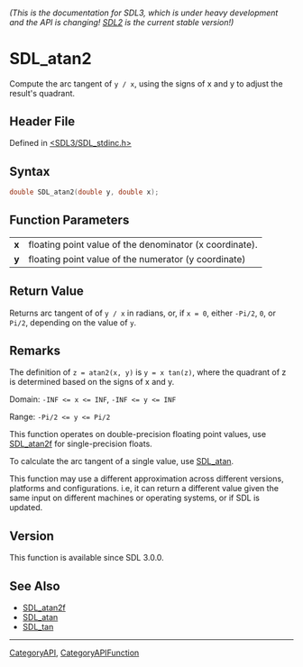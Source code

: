###### (This is the documentation for SDL3, which is under heavy development and the API is changing! [SDL2](https://wiki.libsdl.org/SDL2/) is the current stable version!)
# SDL_atan2

Compute the arc tangent of `y / x`, using the signs of x and y to adjust the result's quadrant.

## Header File

Defined in [<SDL3/SDL_stdinc.h>](https://github.com/libsdl-org/SDL/blob/main/include/SDL3/SDL_stdinc.h)

## Syntax

```c
double SDL_atan2(double y, double x);

```

## Function Parameters

|           |                                                         |
| --------- | ------------------------------------------------------- |
| **x**     | floating point value of the denominator (x coordinate). |
| **y**     | floating point value of the numerator (y coordinate)    |

## Return Value

Returns arc tangent of of `y / x` in radians, or, if `x = 0`, either
`-Pi/2`, `0`, or `Pi/2`, depending on the value of `y`.

## Remarks

The definition of `z = atan2(x, y)` is `y = x tan(z)`, where the quadrant
of z is determined based on the signs of x and y.

Domain: `-INF <= x <= INF`, `-INF <= y <= INF`

Range: `-Pi/2 <= y <= Pi/2`

This function operates on double-precision floating point values, use
[SDL_atan2f](SDL_atan2f) for single-precision floats.

To calculate the arc tangent of a single value, use [SDL_atan](SDL_atan).

This function may use a different approximation across different versions,
platforms and configurations. i.e, it can return a different value given
the same input on different machines or operating systems, or if SDL is
updated.

## Version

This function is available since SDL 3.0.0.

## See Also

* [SDL_atan2f](SDL_atan2f)
* [SDL_atan](SDL_atan)
* [SDL_tan](SDL_tan)

----
[CategoryAPI](CategoryAPI), [CategoryAPIFunction](CategoryAPIFunction)

